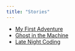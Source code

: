 ```yaml
---
title: "Stories"
---
```

- [My First Adventure](#)
- [Ghost in the Machine](#)
- [Late Night Coding](#)